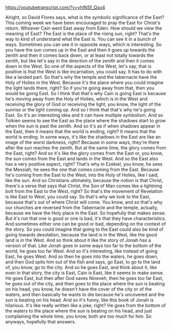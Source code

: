 https://youtubetranscript.com/?v=yhINSf_Qso4

 Alright, so David Flores says, what is the symbolic significance of the East? This coming week we have been encouraged to pray the East for Christ's return. Whoever Cain went East away from Eden. How should we view the meaning of East? The East is the place of the rising sun, right? That's the way to kind of understand what the East is. You can see it in a bunch of ways. Sometimes you can see it in opposite ways, which is interesting. So you have the sun comes up in the East and then it goes up towards the zenith and then it comes back down, or at least not totally towards the zenith, but like let's say in the direction of the zenith and then it comes down in the West. So one of the aspects of the West, let's say, that is positive is that the West is like incarnation, you could say. It has to do with like a landed part. So that's why the temple and the tabernacle have the Holy of Holies in the West. Because it's the place where you could imagine the light lands there, right? So if you're going away from that, then you would be going East. So I think that that's why Cain is going East is because he's moving away from the Holy of Holies, which is in the West and receiving the glory of God or receiving the light, you know, the light of the sunrise or the light coming up. And so I think that that's why he's going East. So it's an interesting idea and it can have multiple symbolism. And so Tolkien seems to see the East as the place where the shadows start to grow when the sun is past the zenith. And so it's as if when shadows appear in the East, then it means that the world is ending, right? It means that the world is ending. In some ways, it's like the shadows in the East are like an image of the worst darkness, right? Because in some ways, they're there after the sun reaches the zenith. But at the same time, the glory comes from the East, right? And so it's like the glory comes from the East or, you know, the sun comes from the East and lands in the West. And so the East also has a very positive aspect, right? That's why in Ezekiel, you know, he sees the Messiah, he sees the one that comes coming from the East. Because he's coming from the East to the West, into the Holy of Holies, like I said, like the sun. And so Christians ultimately, because the notion is that Christ, there's a verse that says that Christ, the Son of Man comes like a lightning bolt from the East to the West, right? So that's the movement of Revelation is like East to West, you could say. So that's why we look to the East, because that's out of where Christ will come. You know, and so that's why our churches are reversed from the Tabernacle and the temple, actually, because we have the Holy place in the East. So hopefully that makes sense. But it's not that one is good or one is bad, it's that they have characteristics. And sometimes either one can be good or bad, depending on the context of the story. So you could imagine that going to the East could also be kind of going towards desolation, because the land is in the West, like the good land is in the West. And so think about it like the story of Jonah has a version of that. Like Jonah goes in some ways too far to the bottom of the world, he goes too far West. And so it's interesting, like instead of going East, he goes West. And so then he goes into the waters, he goes down, and then God spits him out of the fish and says, go East, to go to the land of, you know, go to the city. And so he goes East, and think about it, like even in that story, the city is East, Cain is East, like it seems to make sense. He goes East, but then after God saves Nineveh, then he goes too far East, he goes out of the city, and then goes to the place where the sun is beating on his head, you know, he doesn't have the cover of the city or of the waters, and then basically he wants to die because he's uncovered and the sun is beating on his head. And so it's funny, like this book of Jonah is hilarious. It's like really written like a joke, right? He goes from the bottom of the waters to the place where the sun is beating on his head, and just complaining the whole time, you know, both are too much for him. So anyways, hopefully that answers.